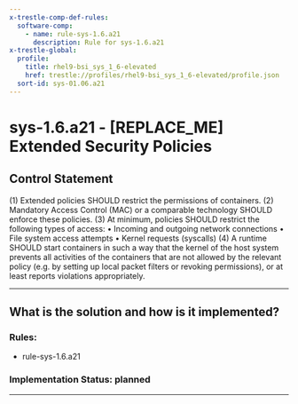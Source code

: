 ```yaml
---
x-trestle-comp-def-rules:
  software-comp:
    - name: rule-sys-1.6.a21
      description: Rule for sys-1.6.a21
x-trestle-global:
  profile:
    title: rhel9-bsi_sys_1_6-elevated
    href: trestle://profiles/rhel9-bsi_sys_1_6-elevated/profile.json
  sort-id: sys-01.06.a21
---
```


# sys-1.6.a21 - \[REPLACE_ME\] Extended Security Policies

## Control Statement

(1) Extended policies SHOULD restrict the permissions of containers. (2) Mandatory Access Control (MAC) or a comparable technology SHOULD enforce these policies. (3) At minimum, policies SHOULD restrict the following types of access: • Incoming and outgoing network connections • File system access attempts • Kernel requests (syscalls) (4) A runtime SHOULD start containers in such a way that the kernel of the host system prevents all activities of the containers that are not allowed by the relevant policy (e.g. by setting up local packet filters or revoking permissions), or at least reports violations appropriately.

______________________________________________________________________

## What is the solution and how is it implemented?

<!-- For implementation status enter one of: implemented, partial, planned, alternative, not-applicable -->

<!-- Note that the list of rules under ### Rules: is read-only and changes will not be captured after assembly to JSON -->

<!-- Add control implementation description here for control: sys-1.6.a21 -->

### Rules:

  - rule-sys-1.6.a21

### Implementation Status: planned

______________________________________________________________________
